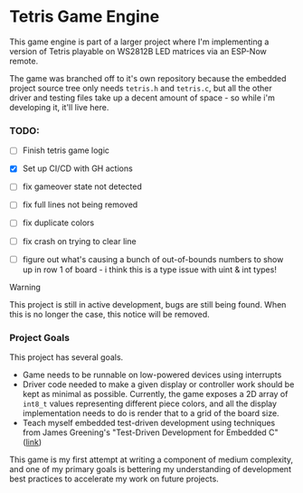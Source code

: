 # Tetris Game Engine

This game engine is part of a larger project where I'm implementing a version of Tetris playable on WS2812B LED matrices via an ESP-Now remote. 

The game was branched off to it's own repository because the embedded project source tree only needs `tetris.h` and `tetris.c`, but all the other driver and testing files take up a decent amount of space - so while i'm developing it, it'll live here. 

### TODO:
* [ ] Finish tetris game logic
* [X] Set up CI/CD with GH actions
* [ ] fix gameover state not detected
* [ ] fix full lines not being removed
* [ ] fix duplicate colors
* [ ] fix crash on trying to clear line
* [ ] figure out what's causing a bunch of out-of-bounds numbers to show up in row 1 of board - i think this is a type issue with uint & int types!


> [!WARNING]
> This project is still in active development, bugs are still being found. When this is no longer the case, this notice will be removed. 


### Project Goals
This project has several goals. 
* Game needs to be runnable on low-powered devices using interrupts
* Driver code needed to make a given display or controller work should be kept as minimal as possible. Currently, the game exposes a 2D array of `int8_t` values representing different piece colors, and all the display implementation needs to do is render that to a grid of the board size. 
* Teach myself embedded test-driven development using techniques from James Greening's "Test-Driven Development for Embedded C" ([link](https://pragprog.com/titles/jgade/test-driven-development-for-embedded-c/))


This game is my first attempt at writing a component of medium complexity, and one of my primary goals is bettering my understanding of development best practices to accelerate my work on future projects. 
